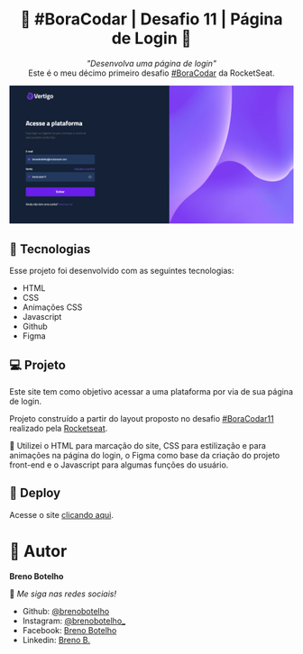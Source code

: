 <h1 align="center"> 👾 #BoraCodar | Desafio 11 | Página de Login 👾 </h1>

<p align="center">
    <i> "Desenvolva uma página de login" </i> 
    <br> Este é o meu décimo primeiro desafio <a href="https://boracodar.dev/">#BoraCodar</a> da RocketSeat.
</p>

![..](./print-site/print2.png)

## 🚀 Tecnologias

Esse projeto foi desenvolvido com as seguintes tecnologias:

- HTML
- CSS
- Animações CSS
- Javascript
- Github
- Figma

## 💻 Projeto

Este site tem como objetivo acessar a uma plataforma por via de sua página de login. <br>

Projeto construído a partir do layout proposto no desafio [#BoraCodar11](https://www.figma.com/community/file/1217810469465160264) realizado pela [Rocketseat](https://rocketseat.com.br). <br>

📌 Utilizei o HTML para marcação do site, CSS para estilização e para animações na página do login, o Figma como base da criação do projeto front-end e o Javascript para algumas funções do usuário.

## 📑 Deploy

Acesse o site [clicando aqui](https://brenobotelho.github.io/boracodar/desafio11/).

# 👤 Autor

**Breno Botelho**

👾 _Me siga nas redes sociais!_

- Github: [@brenobotelho](https://github.com/brenobotelho)
- Instagram: [@brenobotelho_](https://instagram.com/@brenobotelho_)
- Facebook: [Breno Botelho](https://facebook.com/BrenooBotelho)
- Linkedin: [Breno B.](https://br.linkedin.com/in/breno-botelho?trk=public_profile_browsemap)
